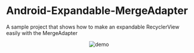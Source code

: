 # Android-Expandable-MergeAdapter
A sample project that shows how to make an expandable RecyclerView easily with the MergeAdapter

<div  align="center">
<img src="https://github.com/OHoussein/Android-Expandable-MergeAdapter/blob/master/art/demo.gif?raw=true" alt="demo" align=center />
</div>